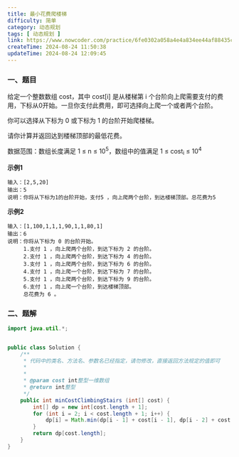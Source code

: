 ```yaml
---
title: 最小花费爬楼梯
difficulty: 简单
category: 动态规划
tags: [ 动态规划 ]
link: https://www.nowcoder.com/practice/6fe0302a058a4e4a834ee44af88435c7
createTime: 2024-08-24 11:50:38
updateTime: 2024-08-24 12:09:45
---
```


### 一、题目

给定一个整数数组 cost，其中 cost[i] 是从楼梯第 i 个台阶向上爬需要支付的费用，下标从0开始。一旦你支付此费用，即可选择向上爬一个或者两个台阶。

你可以选择从下标为 0 或下标为 1 的台阶开始爬楼梯。

请你计算并返回达到楼梯顶部的最低花费。

数据范围：数组长度满足 1 ≤ n ≤ 10<sup>5</sup>，数组中的值满足 1 ≤ cost<sub>i</sub> ≤ 10<sup>4</sup>

**示例1**

```
输入：[2,5,20]
输出：5
说明：你将从下标为1的台阶开始，支付5 ，向上爬两个台阶，到达楼梯顶部。总花费为5
```

**示例2**

```
输入：[1,100,1,1,1,90,1,1,80,1]
输出：6
说明：你将从下标为 0 的台阶开始。
     1.支付 1 ，向上爬两个台阶，到达下标为 2 的台阶。
     2.支付 1 ，向上爬两个台阶，到达下标为 4 的台阶。
     3.支付 1 ，向上爬两个台阶，到达下标为 6 的台阶。
     4.支付 1 ，向上爬一个台阶，到达下标为 7 的台阶。
     5.支付 1 ，向上爬两个台阶，到达下标为 9 的台阶。
     6.支付 1 ，向上爬一个台阶，到达楼梯顶部。
     总花费为 6 。
```

### 二、题解

```java
import java.util.*;


public class Solution {
    /**
     * 代码中的类名、方法名、参数名已经指定，请勿修改，直接返回方法规定的值即可
     *
     *
     * @param cost int整型一维数组
     * @return int整型
     */
    public int minCostClimbingStairs (int[] cost) {
        int[] dp = new int[cost.length + 1];
        for (int i = 2; i < cost.length + 1; i++) {
            dp[i] = Math.min(dp[i - 1] + cost[i - 1], dp[i - 2] + cost[i - 2]);
        }
        return dp[cost.length];
    }
}
```